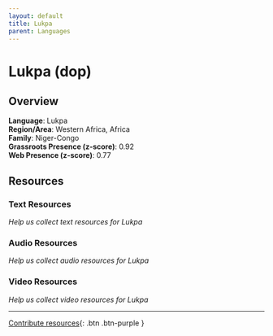 ```yaml
---
layout: default
title: Lukpa
parent: Languages
---
```


# Lukpa (dop)

## Overview

**Language**: Lukpa  
**Region/Area**: Western Africa, Africa  
**Family**: Niger-Congo  
**Grassroots Presence (z-score)**: 0.92  
**Web Presence (z-score)**: 0.77  

## Resources

### Text Resources
*Help us collect text resources for Lukpa*

### Audio Resources
*Help us collect audio resources for Lukpa*

### Video Resources
*Help us collect video resources for Lukpa*

---

[Contribute resources](https://forms.office.com/e/1SfLJx3u1r){: .btn .btn-purple }
